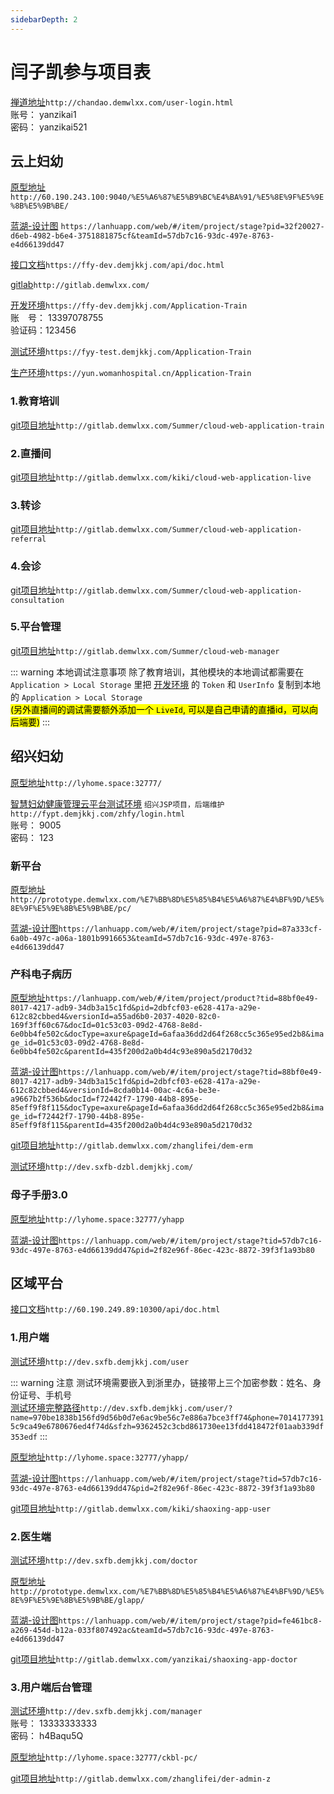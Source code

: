 ```yaml
---
sidebarDepth: 2
---
```


# 闫子凯参与项目表

[禅道地址](http://chandao.demwlxx.com/user-login.html)`http://chandao.demwlxx.com/user-login.html`  
账号： yanzikai1  
密码： yanzikai521

## 云上妇幼

[原型地址](http://60.190.243.100:9040/%E5%A6%87%E5%B9%BC%E4%BA%91/%E5%8E%9F%E5%9E%8B%E5%9B%BE/) `http://60.190.243.100:9040/%E5%A6%87%E5%B9%BC%E4%BA%91/%E5%8E%9F%E5%9E%8B%E5%9B%BE/`

[蓝湖-设计图](https://lanhuapp.com/web/#/item/project/stage?pid=32f20027-d6eb-4982-b6e4-3751881875cf&teamId=57db7c16-93dc-497e-8763-e4d66139dd47) `https://lanhuapp.com/web/#/item/project/stage?pid=32f20027-d6eb-4982-b6e4-3751881875cf&teamId=57db7c16-93dc-497e-8763-e4d66139dd47`

[接口文档](https://ffy-dev.demjkkj.com/api/doc.html)`https://ffy-dev.demjkkj.com/api/doc.html`

[gitlab](http://gitlab.demwlxx.com/)`http://gitlab.demwlxx.com/`


[开发环境](https://ffy-dev.demjkkj.com/Application-Train)`https://ffy-dev.demjkkj.com/Application-Train`  
账&emsp;号： 13397078755  
验证码：123456

[测试环境](https://fyy-test.demjkkj.com/Application-Train)`https://fyy-test.demjkkj.com/Application-Train`  

[生产环境](https://yun.womanhospital.cn/Application-Train)`https://yun.womanhospital.cn/Application-Train`  

### 1.教育培训 <Badge text="包含会议室"/> <Badge text="vue2 + element ui"/>

[git项目地址](http://gitlab.demwlxx.com/Summer/cloud-web-application-train)`http://gitlab.demwlxx.com/Summer/cloud-web-application-train`

### 2.直播间 <Badge text="vue2 + element ui"/>

[git项目地址](http://gitlab.demwlxx.com/kiki/cloud-web-application-live)`http://gitlab.demwlxx.com/kiki/cloud-web-application-live`

### 3.转诊 <Badge text="vue2 + element ui"/>

[git项目地址](http://gitlab.demwlxx.com/Summer/cloud-web-application-referral)`http://gitlab.demwlxx.com/Summer/cloud-web-application-referral`

### 4.会诊 <Badge text="包含会诊间"/> <Badge text="vue2 + element ui"/>


[git项目地址](http://gitlab.demwlxx.com/Summer/cloud-web-application-consultation)`http://gitlab.demwlxx.com/Summer/cloud-web-application-consultation`

### 5.平台管理 <Badge text="vue2 + element ui"/>

[git项目地址](http://gitlab.demwlxx.com/Summer/cloud-web-manager)`http://gitlab.demwlxx.com/Summer/cloud-web-manager`

::: warning 本地调试注意事项
除了教育培训，其他模块的本地调试都需要在 `Application > Local Storage` 里把 <u>[开发环境](https://ffy-dev.demjkkj.com/Application-Train)</u> 的 `Token` 和 `UserInfo` 复制到本地的 `Application > Local Storage`  
<mark>(另外直播间的调试需要额外添加一个 `LiveId`, 可以是自己申请的直播id，可以向后端要)</mark>
:::


## 绍兴妇幼 <Badge text="java + jsp"/>

[原型地址](http://lyhome.space:32777/)`http://lyhome.space:32777/`

[智慧妇幼健康管理云平台测试环境](http://fypt.demjkkj.com/zhfy/login.html) `绍兴JSP项目，后端维护`  `http://fypt.demjkkj.com/zhfy/login.html`  
账号： 9005   
密码： 123  

### 新平台 <Badge text="vue2 + element ui"/>

[原型地址](http://prototype.demwlxx.com/%E7%BB%8D%E5%85%B4%E5%A6%87%E4%BF%9D/%E5%8E%9F%E5%9E%8B%E5%9B%BE/pc/)`http://prototype.demwlxx.com/%E7%BB%8D%E5%85%B4%E5%A6%87%E4%BF%9D/%E5%8E%9F%E5%9E%8B%E5%9B%BE/pc/`

[蓝湖-设计图](https://lanhuapp.com/web/#/item/project/stage?pid=87a333cf-6a0b-497c-a06a-1801b9916653&teamId=57db7c16-93dc-497e-8763-e4d66139dd47)`https://lanhuapp.com/web/#/item/project/stage?pid=87a333cf-6a0b-497c-a06a-1801b9916653&teamId=57db7c16-93dc-497e-8763-e4d66139dd47`

### 产科电子病历 <Badge text="vue2 + element ui"/>

[原型地址](https://lanhuapp.com/web/#/item/project/product?tid=88bf0e49-8017-4217-adb9-34db3a15c1fd&pid=2dbfcf03-e628-417a-a29e-612c82cbbed4&versionId=a55ad6b0-2037-4020-82c0-169f3ff60c67&docId=01c53c03-09d2-4768-8e8d-6e0bb4fe502c&docType=axure&pageId=6afaa36dd2d64f268cc5c365e95ed2b8&image_id=01c53c03-09d2-4768-8e8d-6e0bb4fe502c&parentId=435f200d2a0b4d4c93e890a5d2170d32)`https://lanhuapp.com/web/#/item/project/product?tid=88bf0e49-8017-4217-adb9-34db3a15c1fd&pid=2dbfcf03-e628-417a-a29e-612c82cbbed4&versionId=a55ad6b0-2037-4020-82c0-169f3ff60c67&docId=01c53c03-09d2-4768-8e8d-6e0bb4fe502c&docType=axure&pageId=6afaa36dd2d64f268cc5c365e95ed2b8&image_id=01c53c03-09d2-4768-8e8d-6e0bb4fe502c&parentId=435f200d2a0b4d4c93e890a5d2170d32`

[蓝湖-设计图](https://lanhuapp.com/web/#/item/project/stage?tid=88bf0e49-8017-4217-adb9-34db3a15c1fd&pid=2dbfcf03-e628-417a-a29e-612c82cbbed4&versionId=8cda0b14-00ac-4c6a-be3e-a9667b2f536b&docId=f72442f7-1790-44b8-895e-85eff9f8f115&docType=axure&pageId=6afaa36dd2d64f268cc5c365e95ed2b8&image_id=f72442f7-1790-44b8-895e-85eff9f8f115&parentId=435f200d2a0b4d4c93e890a5d2170d32)`https://lanhuapp.com/web/#/item/project/stage?tid=88bf0e49-8017-4217-adb9-34db3a15c1fd&pid=2dbfcf03-e628-417a-a29e-612c82cbbed4&versionId=8cda0b14-00ac-4c6a-be3e-a9667b2f536b&docId=f72442f7-1790-44b8-895e-85eff9f8f115&docType=axure&pageId=6afaa36dd2d64f268cc5c365e95ed2b8&image_id=f72442f7-1790-44b8-895e-85eff9f8f115&parentId=435f200d2a0b4d4c93e890a5d2170d32`

[git项目地址](http://gitlab.demwlxx.com/zhanglifei/dem-erm)`http://gitlab.demwlxx.com/zhanglifei/dem-erm`

[测试环境](http://dev.sxfb-dzbl.demjkkj.com/)`http://dev.sxfb-dzbl.demjkkj.com/`

### 母子手册3.0 <Badge text="uniapp + uView 2.x"/>

[原型地址](http://lyhome.space:32777/yhapp)`http://lyhome.space:32777/yhapp`

[蓝湖-设计图](https://lanhuapp.com/web/#/item/project/stage?tid=57db7c16-93dc-497e-8763-e4d66139dd47&pid=2f82e96f-86ec-423c-8872-39f3f1a93b80)`https://lanhuapp.com/web/#/item/project/stage?tid=57db7c16-93dc-497e-8763-e4d66139dd47&pid=2f82e96f-86ec-423c-8872-39f3f1a93b80`

## 区域平台

[接口文档](http://60.190.249.89:10300/api/doc.html)`http://60.190.249.89:10300/api/doc.html`

### 1.用户端 <Badge text="uniapp + uView 2.x"/>

[测试环境](http://dev.sxfb.demjkkj.com/user)`http://dev.sxfb.demjkkj.com/user`

::: warning 注意
测试环境需要嵌入到浙里办，链接带上三个加密参数：姓名、身份证号、手机号  
<u> [测试环境完整路径](http://dev.sxfb.demjkkj.com/user/?name=970be1838b156fd9d56b0d7e6ac9be56c7e886a7bce3ff74&phone=70141773915c9ca49e6780676ed4f74d&sfzh=9362452c3cbd861730ee13fdd418472f01aab339df353edf)</u>`http://dev.sxfb.demjkkj.com/user/?name=970be1838b156fd9d56b0d7e6ac9be56c7e886a7bce3ff74&phone=70141773915c9ca49e6780676ed4f74d&sfzh=9362452c3cbd861730ee13fdd418472f01aab339df353edf`
:::

[原型地址](http://lyhome.space:32777/yhapp/)`http://lyhome.space:32777/yhapp/`

[蓝湖-设计图](https://lanhuapp.com/web/#/item/project/stage?tid=57db7c16-93dc-497e-8763-e4d66139dd47&pid=2f82e96f-86ec-423c-8872-39f3f1a93b80)`https://lanhuapp.com/web/#/item/project/stage?tid=57db7c16-93dc-497e-8763-e4d66139dd47&pid=2f82e96f-86ec-423c-8872-39f3f1a93b80`

[git项目地址](http://gitlab.demwlxx.com/kiki/shaoxing-app-user)`http://gitlab.demwlxx.com/kiki/shaoxing-app-user`

### 2.医生端 <Badge text="uniapp + uView 1.x"/>

[测试环境](http://dev.sxfb.demjkkj.com/doctor)`http://dev.sxfb.demjkkj.com/doctor`

[原型地址](http://prototype.demwlxx.com/%E7%BB%8D%E5%85%B4%E5%A6%87%E4%BF%9D/%E5%8E%9F%E5%9E%8B%E5%9B%BE/glapp/)`http://prototype.demwlxx.com/%E7%BB%8D%E5%85%B4%E5%A6%87%E4%BF%9D/%E5%8E%9F%E5%9E%8B%E5%9B%BE/glapp/`

[蓝湖-设计图](https://lanhuapp.com/web/#/item/project/stage?pid=fe461bc8-a269-454d-b12a-033f807492ac&teamId=57db7c16-93dc-497e-8763-e4d66139dd47)`https://lanhuapp.com/web/#/item/project/stage?pid=fe461bc8-a269-454d-b12a-033f807492ac&teamId=57db7c16-93dc-497e-8763-e4d66139dd47`

[git项目地址](http://gitlab.demwlxx.com/yanzikai/shaoxing-app-doctor)`http://gitlab.demwlxx.com/yanzikai/shaoxing-app-doctor`

### 3.用户端后台管理 <Badge text="vue2 + element ui"/>

[测试环境](http://dev.sxfb.demjkkj.com/manager)`http://dev.sxfb.demjkkj.com/manager`  
账号： 13333333333   
密码： h4Baqu5Q

[原型地址](http://lyhome.space:32777/ckbl-pc/)`http://lyhome.space:32777/ckbl-pc/`

[git项目地址](http://gitlab.demwlxx.com/zhanglifei/der-admin-z)`http://gitlab.demwlxx.com/zhanglifei/der-admin-z`

